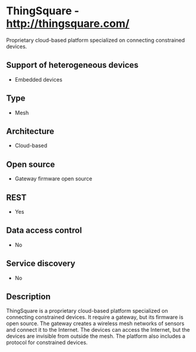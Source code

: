 # ThingSquare - http://thingsquare.com/
Proprietary cloud-based platform specialized on connecting constrained devices.

## Support of heterogeneous devices
- Embedded devices

## Type
- Mesh

## Architecture
- Cloud-based

## Open source
- Gateway firmware open source

## REST
- Yes

## Data access control
- No

## Service discovery
- No

## Description
ThingSquare is a proprietary cloud-based platform specialized on connecting constrained devices. It require a gateway, but its firmware is open source. The gateway creates a wireless mesh networks of sensors and connect it to the Internet. The devices can access the Internet, but the devices are invisible from outside the mesh. The platform also includes a protocol for constrained devices.